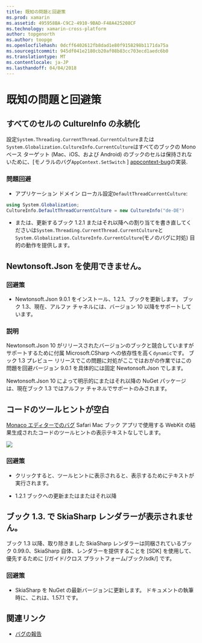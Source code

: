 ```yaml
---
title: 既知の問題と回避策
ms.prod: xamarin
ms.assetid: 495958BA-C9C2-4910-9BAD-F48A425208CF
ms.technology: xamarin-cross-platform
author: topgenorth
ms.author: toopge
ms.openlocfilehash: 0dcff6402612fb8dad1e80f9158298b1171da75a
ms.sourcegitcommit: 945df041e2180cb20af08b83cc703ecd1aedc6b0
ms.translationtype: MT
ms.contentlocale: ja-JP
ms.lasthandoff: 04/04/2018
---
```

# <a name="known-issues--workarounds"></a>既知の問題と回避策

## <a name="persistence-of-cultureinfo-across-cells"></a>すべてのセルの CultureInfo の永続化

設定`System.Threading.CurrentThread.CurrentCulture`または`System.Globalization.CultureInfo.CurrentCulture`はすべてのブックの Mono ベース ターゲット (Mac、iOS、および Android) のブックのセルは保持されないために、[モノラルのバグ`AppContext.SetSwitch` ] [ appcontext-bug]の実装.

### <a name="workarounds"></a>問題回避

* アプリケーション ドメイン ローカル設定`DefaultThreadCurrentCulture`:
```csharp
using System.Globalization;
CultureInfo.DefaultThreadCurrentCulture = new CultureInfo("de-DE")
```

* または、更新するブック 1.2.1 またはそれ以降への割り当てを書き直してくださいは`System.Threading.CurrentThread.CurrentCulture`と`System.Globalization.CultureInfo.CurrentCulture`(モノのバグに対処) 目的の動作を提供します。

## <a name="unable-to-use-newtonsoftjson"></a>Newtonsoft.Json を使用できません。

### <a name="workaround"></a>回避策

* Newtonsoft.Json 9.0.1 をインストール、1.2.1、ブックを更新します。
  ブック 1.3、現在、アルファ チャネルには、バージョン 10 以降をサポートしています。

### <a name="details"></a>説明

Newtonsoft.Json 10 がリリースされたバージョンのブックと競合していますがサポートするために付属 Microsoft.CSharp への依存性を高く`dynamic`です。 ブック 1.3 プレビュー リリースでこの問題に対処がここではおがの作業ではこの問題を回避バージョン 9.0.1 を具体的には固定 Newtonsoft.Json でします。

Newtonsoft.Json 10 によって明示的にまたはそれ以降の NuGet パッケージは、現在ブック 1.3 ではアルファ チャネルでサポートのみされます。

## <a name="code-tooltips-are-blank"></a>コードのツールヒントが空白

[Monaco エディターでのバグ][ monaco-bug] Safari Mac ブック アプリで使用する WebKit の結果生成されたコードのツールヒントの表示テキストなしでします。

![](general-images/monaco-signature-help-bug.png)

### <a name="workaround"></a>回避策

* クリックすると、ツールヒントに表示されると、表示するためにテキストが実行されます。

* 1.2.1 ブックへの更新またはまたはそれ以降

[appcontext-bug]: https://bugzilla.xamarin.com/show_bug.cgi?id=54448
[monaco-bug]: https://github.com/Microsoft/monaco-editor/issues/408

## <a name="skiasharp-renderers-are-missing-in-workbooks-13"></a>ブック 1.3. で SkiaSharp レンダラーが表示されません。

ブック 1.3 以降、取り除きました SkiaSharp レンダラーは同梱されているブック 0.99.0、SkiaSharp 自体、レンダラーを提供することを [SDK] を使用して、優先するために [/ガイド/クロス プラットフォーム/ブック/sdk/] です。

### <a name="workaround"></a>回避策

* SkiaSharp を NuGet の最新バージョンに更新します。 ドキュメントの執筆時に、これは、1.57.1 です。

## <a name="related-links"></a>関連リンク

- [バグの報告](~/tools/workbooks/install.md#reporting-bugs)
